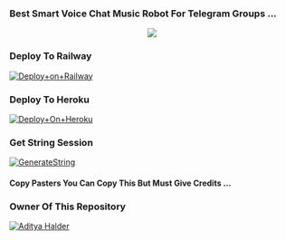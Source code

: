### Best Smart Voice Chat Music Robot For Telegram Groups ...


<p align="center"><a href="https://t.me/adityahalder"><img src="https://te.legra.ph/file/c6e1041c6c9a12913f57a.png"></a></p>




### Deploy To Railway

[![Deploy+on+Railway](https://railway.app/button.svg)](https://railway.app/new/template?template=https://github.com/MrAdityaXD/AdityaPlayer&envs=API_ID,API_HASH,BOT_TOKEN,STRING_SESSION)


### Deploy To Heroku

[![Deploy+On+Heroku](https://www.herokucdn.com/deploy/button.svg)](https://heroku.com/deploy?template=https://github.com/rajputanag/AdityaPlayer)



### Get String Session

[![GenerateString](https://img.shields.io/badge/repl.it-generateString-yellowgreen)](https://replit.com/@AdityaHalder/StringSession)



#### Copy Pasters You Can Copy This But Must Give Credits ...

### Owner Of This Repository
[![Aditya Halder](https://te.legra.ph/file/8f9d2a593854d0c736201.png)](https://t.me/rajputanag)
